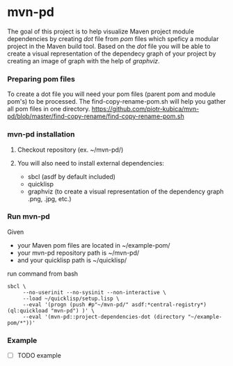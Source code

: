 # mvn-pd

The goal of this project is to help visualize Maven project module dependencies by creating _dot_ file from _pom_ files which speficy a modular project in the Maven build tool. Based on the _dot_ file you will be able to create a visual representation of the dependecy graph of your project by creating an image of graph with the help of _graphviz_.

### Preparing pom files

To create a dot file you will need your pom files (parent pom and module pom's) to be processed.
The find-copy-rename-pom.sh will help you gather all pom files in one directory.
https://github.com/piotr-kubica/mvn-pd/blob/master/find-copy-rename/find-copy-rename-pom.sh

### mvn-pd installation

1. Checkout repository (ex. ~/mvn-pd/)

2. You will also need to install external dependencies:
    * sbcl (asdf by default included)
    * quicklisp
    * graphviz (to create a visual representation of the dependency graph .png, .jpg, etc.)

### Run mvn-pd

Given 
- your Maven pom files are located in ~/example-pom/ 
- your mvn-pd repository path is ~/mvn-pd/
- and your quicklisp path is ~/quicklisp/

run command from bash

```
sbcl \
     --no-userinit --no-sysinit --non-interactive \
     --load ~/quicklisp/setup.lisp \
     --eval '(progn (push #p"~/mvn-pd/" asdf:*central-registry*) (ql:quickload "mvn-pd") )' \
     --eval '(mvn-pd::project-dependencies-dot (directory "~/example-pom/*"))'
```

### Example

- [ ] TODO example
